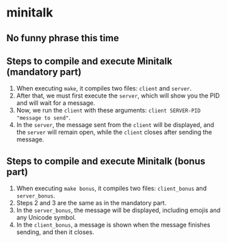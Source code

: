 # minitalk
## No funny phrase this time
## Steps to compile and execute Minitalk (mandatory part)
1. When executing `make`, it compiles two files: `client` and `server`.
2. After that, we must first execute the `server`, which will show you the PID and will wait for a message.
3. Now, we run the `client` with these arguments: `client SERVER-PID "message to send"`.
4. In the `server`, the message sent from the `client` will be displayed, and the `server` will remain open, while the `client` closes after sending the message.
## Steps to compile and execute Minitalk (bonus part)
1. When executing `make bonus`, it compiles two files: `client_bonus` and `server_bonus`.
2. Steps 2 and 3 are the same as in the mandatory part.
3. In the `server_bonus`, the message will be displayed, including emojis and any Unicode symbol.
4. In the `client_bonus`, a message is shown when the message finishes sending, and then it closes.
